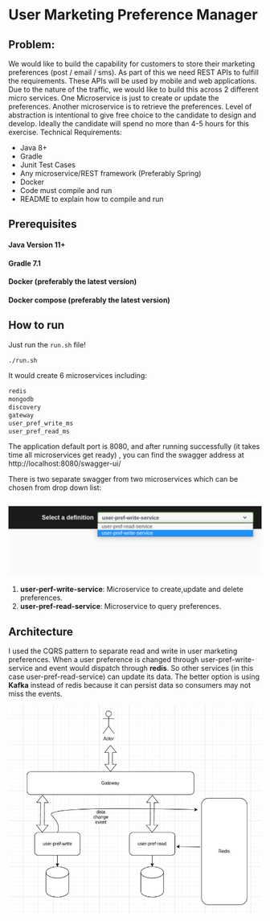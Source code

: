 # User Marketing Preference Manager
## Problem:
We would like to build the capability for customers to store their
marketing preferences (post / email / sms). As part of this we need REST APIs to fulfill the
requirements. These APIs will be used by mobile and web applications.
Due to the nature of the traffic, we would like to build this across 2 different micro services.
One Microservice is just to create or update the preferences. Another microservice is to
retrieve the preferences.
Level of abstraction is intentional to give free choice to the candidate to design and develop.
Ideally the candidate will spend no more than 4-5 hours for this exercise.
Technical Requirements:
- Java 8+
- Gradle
- Junit Test Cases
- Any microservice/REST framework (Preferably Spring)
- Docker
- Code must compile and run
- README to explain how to compile and run


## Prerequisites

#### Java Version 11+
#### Gradle 7.1
#### Docker (preferably the latest version)
#### Docker compose (preferably the latest version)

## How to run
Just run the `run.sh` file! 
```shell
./run.sh
```
It would create 6 microservices including: 
```shell
redis
mongodb
discovery
gateway
user_pref_write_ms
user_pref_read_ms
```
The application default port is 8080, and after running successfully (it takes 
time all microservices get ready) ,
you can find the swagger address at http://localhost:8080/swagger-ui/
<p></p>
There is two separate swagger from two microservices which can be chosen from 
drop down list:

![select service](./img/1.png)

1. **user-perf-write-service**: Microservice to create,update and delete preferences.
2. **user-pref-read-service**: Microservice to query preferences.

## Architecture
I used the CQRS pattern to separate read and write in user marketing preferences. 
When a user preference is changed through user-pref-write-service and event would dispatch 
through **redis**. So other services (in this case user-pref-read-service) can update 
its data. The better option is using **Kafka** instead of redis because it can persist 
data so consumers may not miss the events. 

![select service](./img/2.png)
